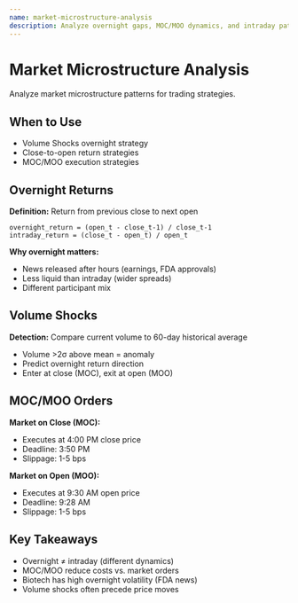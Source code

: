 ```yaml
---
name: market-microstructure-analysis
description: Analyze overnight gaps, MOC/MOO dynamics, and intraday patterns for microstructure-based strategies. Use when implementing Volume Shocks or overnight return strategies.
---
```


# Market Microstructure Analysis

Analyze market microstructure patterns for trading strategies.

## When to Use
- Volume Shocks overnight strategy
- Close-to-open return strategies
- MOC/MOO execution strategies

## Overnight Returns

**Definition:** Return from previous close to next open
```
overnight_return = (open_t - close_t-1) / close_t-1
intraday_return = (close_t - open_t) / open_t
```

**Why overnight matters:**
- News released after hours (earnings, FDA approvals)
- Less liquid than intraday (wider spreads)
- Different participant mix

## Volume Shocks
**Detection:** Compare current volume to 60-day historical average
- Volume >2σ above mean = anomaly
- Predict overnight return direction
- Enter at close (MOC), exit at open (MOO)

## MOC/MOO Orders

**Market on Close (MOC):**
- Executes at 4:00 PM close price
- Deadline: 3:50 PM
- Slippage: 1-5 bps

**Market on Open (MOO):**
- Executes at 9:30 AM open price
- Deadline: 9:28 AM
- Slippage: 1-5 bps

## Key Takeaways
- Overnight ≠ intraday (different dynamics)
- MOC/MOO reduce costs vs. market orders
- Biotech has high overnight volatility (FDA news)
- Volume shocks often precede price moves
